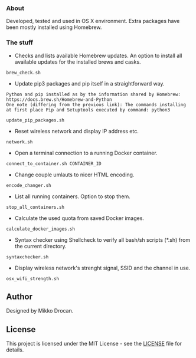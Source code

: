 ### About

Developed, tested and used in OS X environment. Extra packages have been mostly installed using Homebrew.

### The stuff

- Checks and lists available Homebrew updates. An option to install all available updates for the installed brews and casks.
```
brew_check.sh
```

- Update pip3 packages and pip itself in a straightforward way.
```
Python and pip installed as by the information shared by Homebrew: https://docs.brew.sh/Homebrew-and-Python
One note (differing from the previous link): The commands installing at first place Pip and Setuptools executed by command: python3

update_pip_packages.sh
```

- Reset wireless network and display IP address etc.
```
network.sh
```

- Open a terminal connection to a running Docker container.
```
connect_to_container.sh CONTAINER_ID
```

- Change couple umlauts to nicer HTML encoding.
```
encode_changer.sh
```

- List all running containers. Option to stop them.
```
stop_all_containers.sh
```

- Calculate the used quota from saved Docker images.
```
calculate_docker_images.sh
```

- Syntax checker using Shellcheck to verify all bash/sh scripts (*.sh) from the current directory.
```
syntaxchecker.sh
```

- Display wireless network's strenght signal, SSID and the channel in use.
```
osx_wifi_strength.sh
```

## Author

Designed by Mikko Drocan.

## License

This project is licensed under the MIT License - see the [LICENSE](LICENSE) file for details.